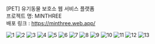 [PET] 유기동물 보호소 웹 서비스 플랫폼 <br>
프로젝트 명: MINTHREE<br>
배포 링크 : https://minthree.web.app/

![1](https://github.com/ming023/PET/assets/149347120/904cd785-fc86-4426-af99-c412b2ee6570)
![2](https://github.com/ming023/PET/assets/149347120/9371893f-cb29-4f94-b94e-f2daebcb711b)
![3](https://github.com/ming023/PET/assets/149347120/fa60d8f2-56b8-474e-a229-c7b1ebdf5cd8)
![4](https://github.com/ming023/PET/assets/149347120/9628b0c5-43c9-49a7-b7c9-a0ca36cf15ec)
![5](https://github.com/ming023/PET/assets/149347120/bc832fc3-5d7b-476e-821f-292f86d084bd)
![6](https://github.com/ming023/PET/assets/149347120/7e114faf-1920-4b98-b3ba-22dcef5fe4f1)
![7](https://github.com/ming023/PET/assets/149347120/3ec70d58-a1dd-4a4c-9493-896fb53b8ef4)
![8](https://github.com/ming023/PET/assets/149347120/980de7a0-7f23-461b-aab9-3ce3a2e92d02)
![9](https://github.com/ming023/PET/assets/149347120/b333be67-9a26-4054-b4f2-d757544399cc)
![10](https://github.com/ming023/PET/assets/149347120/151dd147-3edd-4189-975b-8a247dcd9cfe)
![11](https://github.com/ming023/PET/assets/149347120/197c0d37-3172-4866-b7c5-85f146aa7a41)
![12](https://github.com/ming023/PET/assets/149347120/f6ab1d46-4a93-40ad-8e22-bb2cb6dcb474)
![13](https://github.com/ming023/PET/assets/149347120/f5284399-c27f-4b21-8704-08cd2a876dc3)

